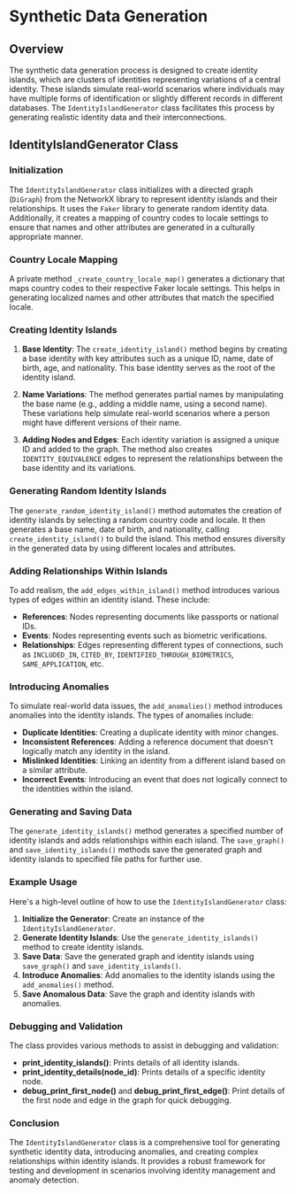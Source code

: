 # Synthetic Data Generation

## Overview

The synthetic data generation process is designed to create identity islands, which are clusters of identities representing variations of a central identity. These islands simulate real-world scenarios where individuals may have multiple forms of identification or slightly different records in different databases. The `IdentityIslandGenerator` class facilitates this process by generating realistic identity data and their interconnections.

## IdentityIslandGenerator Class

### Initialization

The `IdentityIslandGenerator` class initializes with a directed graph (`DiGraph`) from the NetworkX library to represent identity islands and their relationships. It uses the `Faker` library to generate random identity data. Additionally, it creates a mapping of country codes to locale settings to ensure that names and other attributes are generated in a culturally appropriate manner.

### Country Locale Mapping

A private method `_create_country_locale_map()` generates a dictionary that maps country codes to their respective Faker locale settings. This helps in generating localized names and other attributes that match the specified locale.

### Creating Identity Islands

1. **Base Identity**: The `create_identity_island()` method begins by creating a base identity with key attributes such as a unique ID, name, date of birth, age, and nationality. This base identity serves as the root of the identity island.

2. **Name Variations**: The method generates partial names by manipulating the base name (e.g., adding a middle name, using a second name). These variations help simulate real-world scenarios where a person might have different versions of their name.

3. **Adding Nodes and Edges**: Each identity variation is assigned a unique ID and added to the graph. The method also creates `IDENTITY_EQUIVALENCE` edges to represent the relationships between the base identity and its variations.

### Generating Random Identity Islands

The `generate_random_identity_island()` method automates the creation of identity islands by selecting a random country code and locale. It then generates a base name, date of birth, and nationality, calling `create_identity_island()` to build the island. This method ensures diversity in the generated data by using different locales and attributes.

### Adding Relationships Within Islands

To add realism, the `add_edges_within_island()` method introduces various types of edges within an identity island. These include:
- **References**: Nodes representing documents like passports or national IDs.
- **Events**: Nodes representing events such as biometric verifications.
- **Relationships**: Edges representing different types of connections, such as `INCLUDED_IN`, `CITED_BY`, `IDENTIFIED_THROUGH_BIOMETRICS`, `SAME_APPLICATION`, etc.

### Introducing Anomalies

To simulate real-world data issues, the `add_anomalies()` method introduces anomalies into the identity islands. The types of anomalies include:
- **Duplicate Identities**: Creating a duplicate identity with minor changes.
- **Inconsistent References**: Adding a reference document that doesn't logically match any identity in the island.
- **Mislinked Identities**: Linking an identity from a different island based on a similar attribute.
- **Incorrect Events**: Introducing an event that does not logically connect to the identities within the island.

### Generating and Saving Data

The `generate_identity_islands()` method generates a specified number of identity islands and adds relationships within each island. The `save_graph()` and `save_identity_islands()` methods save the generated graph and identity islands to specified file paths for further use.

### Example Usage

Here's a high-level outline of how to use the `IdentityIslandGenerator` class:

1. **Initialize the Generator**: Create an instance of the `IdentityIslandGenerator`.
2. **Generate Identity Islands**: Use the `generate_identity_islands()` method to create identity islands.
3. **Save Data**: Save the generated graph and identity islands using `save_graph()` and `save_identity_islands()`.
4. **Introduce Anomalies**: Add anomalies to the identity islands using the `add_anomalies()` method.
5. **Save Anomalous Data**: Save the graph and identity islands with anomalies.

### Debugging and Validation

The class provides various methods to assist in debugging and validation:
- **print_identity_islands()**: Prints details of all identity islands.
- **print_identity_details(node_id)**: Prints details of a specific identity node.
- **debug_print_first_node()** and **debug_print_first_edge()**: Print details of the first node and edge in the graph for quick debugging.

### Conclusion

The `IdentityIslandGenerator` class is a comprehensive tool for generating synthetic identity data, introducing anomalies, and creating complex relationships within identity islands. It provides a robust framework for testing and development in scenarios involving identity management and anomaly detection.